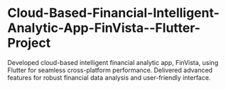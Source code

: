 # Cloud-Based-Financial-Intelligent-Analytic-App-FinVista--Flutter-Project
Developed cloud-based intelligent financial analytic app, FinVista, using Flutter for seamless cross-platform performance. Delivered advanced features for robust financial data analysis and user-friendly interface.
